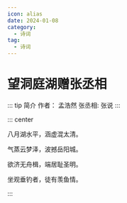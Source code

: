 ```yaml
---
icon: alias
date: 2024-01-08
category:
  - 诗词
tag:
  - 诗词
---
```


# 望洞庭湖赠张丞相

<!-- more -->

::: tip 简介
作者：  孟浩然
张丞相: 张说
:::


::: center

八月湖水平，涵虚混太清。

气蒸云梦泽，波撼岳阳城。

欲济无舟楫，端居耻圣明。

坐观垂钓者，徒有羡鱼情。

:::